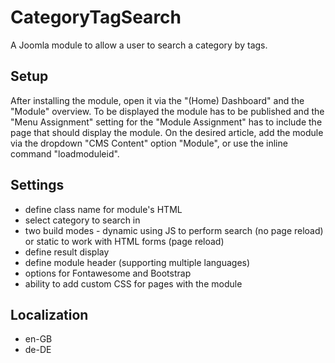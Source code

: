 # CategoryTagSearch
A Joomla module to allow a user to search a category by tags.
## Setup
After installing the module, open it via the "(Home) Dashboard" and the "Module" overview. To be displayed the module has to be published and the "Menu Assignment" setting for the "Module Assignment" has to include the page that should display the module. On the desired article, add the module via the dropdown "CMS Content" option "Module", or use the inline command "loadmoduleid".
## Settings
- define class name for module's HTML
- select category to search in
- two build modes - dynamic using JS to perform search (no page reload) or static to work with HTML forms (page reload)
- define result display
- define module header (supporting multiple languages)
- options for Fontawesome and Bootstrap
- ability to add custom CSS for pages with the module
## Localization
- en-GB
- de-DE